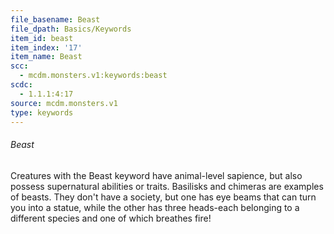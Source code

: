 ```yaml
---
file_basename: Beast
file_dpath: Basics/Keywords
item_id: beast
item_index: '17'
item_name: Beast
scc:
  - mcdm.monsters.v1:keywords:beast
scdc:
  - 1.1.1:4:17
source: mcdm.monsters.v1
type: keywords
---
```


###### Beast

Creatures with the Beast keyword have animal-level sapience, but also possess supernatural abilities or traits. Basilisks and chimeras are examples of beasts. They don't have a society, but one has eye beams that can turn you into a statue, while the other has three heads-each belonging to a different species and one of which breathes fire!
